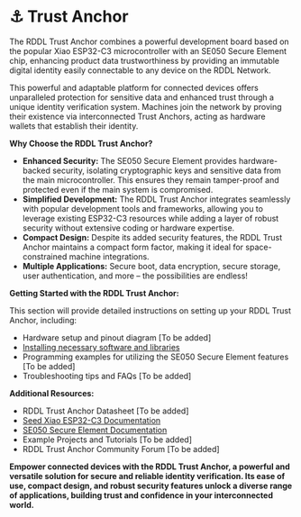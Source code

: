 # ⚓ Trust Anchor

The RDDL Trust Anchor combines a powerful development board based on the popular Xiao ESP32-C3 microcontroller with an SE050 Secure Element chip, enhancing product data trustworthiness by providing an immutable digital identity easily connectable to any device on the RDDL Network.

This powerful and adaptable platform for connected devices offers unparalleled protection for sensitive data and enhanced trust through a unique identity verification system. Machines join the network by proving their existence via interconnected Trust Anchors, acting as hardware wallets that establish their identity.

**Why Choose the RDDL Trust Anchor?**

* **Enhanced Security:** The SE050 Secure Element provides hardware-backed security, isolating cryptographic keys and sensitive data from the main microcontroller. This ensures they remain tamper-proof and protected even if the main system is compromised.
* **Simplified Development:** The RDDL Trust Anchor integrates seamlessly with popular development tools and frameworks, allowing you to leverage existing ESP32-C3 resources while adding a layer of robust security without extensive coding or hardware expertise.
* **Compact Design:** Despite its added security features, the RDDL Trust Anchor maintains a compact form factor, making it ideal for space-constrained machine integrations.
* **Multiple Applications:** Secure boot, data encryption, secure storage, user authentication, and more – the possibilities are endless!



**Getting Started with the RDDL Trust Anchor:**

This section will provide detailed instructions on setting up your RDDL Trust Anchor, including:

* Hardware setup and pinout diagram \[To be added]
* [Installing necessary software and libraries](https://github.com/rddl-network/trust-anchor-firmware)
* Programming examples for utilizing the SE050 Secure Element features \[To be added]
* Troubleshooting tips and FAQs \[To be added]

**Additional Resources:**

* RDDL Trust Anchor Datasheet \[To be added]
* [Seed Xiao ESP32-C3 Documentation](https://wiki.seeedstudio.com/XIAO\_ESP32C3\_Getting\_Started/)
* [SE050 Secure Element Documentation](https://www.nxp.com/products/security-and-authentication/authentication/edgelock-se050-plug-and-trust-secure-element-family-enhanced-iot-security-with-high-flexibility:SE050)
* Example Projects and Tutorials \[To be added]
* RDDL Trust Anchor Community Forum \[To be added]

**Empower connected devices with the RDDL Trust Anchor, a powerful and versatile solution for secure and reliable identity verification. Its ease of use, compact design, and robust security features unlock a diverse range of applications, building trust and confidence in your interconnected world.**

<figure><img src="../../../.gitbook/assets/image (18).png" alt=""><figcaption></figcaption></figure>

